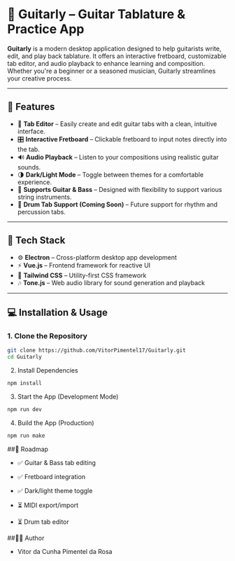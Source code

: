 # 🎸 Guitarly – Guitar Tablature & Practice App

**Guitarly** is a modern desktop application designed to help guitarists write, edit, and play back tablature. It offers an interactive fretboard, customizable tab editor, and audio playback to enhance learning and composition. Whether you're a beginner or a seasoned musician, Guitarly streamlines your creative process.

---

## 🧱 Features

- 🎼 **Tab Editor** – Easily create and edit guitar tabs with a clean, intuitive interface.  
- 🎛️ **Interactive Fretboard** – Clickable fretboard to input notes directly into the tab.  
- 🔊 **Audio Playback** – Listen to your compositions using realistic guitar sounds.  
- 🌗 **Dark/Light Mode** – Toggle between themes for a comfortable experience.  
- 🎸 **Supports Guitar & Bass** – Designed with flexibility to support various string instruments.  
- 🥁 **Drum Tab Support (Coming Soon)** – Future support for rhythm and percussion tabs.

---

## 🚀 Tech Stack

- ⚙️ **Electron** – Cross-platform desktop app development  
- ⚡ **Vue.js** – Frontend framework for reactive UI  
- 🎨 **Tailwind CSS** – Utility-first CSS framework  
- 🎶 **Tone.js** – Web audio library for sound generation and playback

---

## 💻 Installation & Usage

### 1. Clone the Repository

```bash
git clone https://github.com/VitorPimentel17/Guitarly.git
cd Guitarly
```
2. Install Dependencies
```bash
npm install
```
3. Start the App (Development Mode)
```bash
npm run dev
```
4. Build the App (Production)
```bash
npm run make
```

##📍 Roadmap
- ✅ Guitar & Bass tab editing

- ✅ Fretboard integration

- ✅ Dark/light theme toggle

- ⏳ MIDI export/import

- ⏳ Drum tab editor

##👨‍💻 Author
- Vitor da Cunha Pimentel da Rosa


